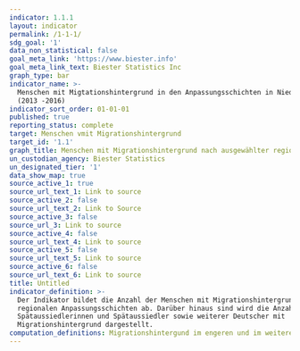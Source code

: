```yaml
---
indicator: 1.1.1
layout: indicator
permalink: /1-1-1/
sdg_goal: '1'
data_non_statistical: false
goal_meta_link: 'https://www.biester.info'
goal_meta_link_text: Biester Statistics Inc
graph_type: bar
indicator_name: >-
  Menschen mit Migtationshintergrund in den Anpassungsschichten in Niedersachsen
  (2013 -2016)
indicator_sort_order: 01-01-01
published: true
reporting_status: complete
target: Menschen vmit Migrationshintergrund
target_id: '1.1'
graph_title: Menschen mit Migrationshintergrund nach ausgewählter regionaler Gliederung
un_custodian_agency: Biester Statistics
un_designated_tier: '1'
data_show_map: true
source_active_1: true
source_url_text_1: Link to source
source_active_2: false
source_url_text_2: Link to Source
source_active_3: false
source_url_3: Link to source
source_active_4: false
source_url_text_4: Link to source
source_active_5: false
source_url_text_5: Link to source
source_active_6: false
source_url_text_6: Link to source
title: Untitled
indicator_definition: >-
  Der Indikator bildet die Anzahl der Menschen mit Migrationshintergrung in den
  regionalen Anpassungsschichten ab. Darüber hinaus sind wird die Anzahl der
  Spätaussiedlerinnen und Spätaussiedler sowie weiterer Deutscher mit
  Migrationshintergrund dargestellt.
computation_definitions: Migrationshintergund im engeren und im weiteren Sinne
---
```

